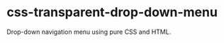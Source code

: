 css-transparent-drop-down-menu
==============================

Drop-down navigation menu using pure CSS and HTML.